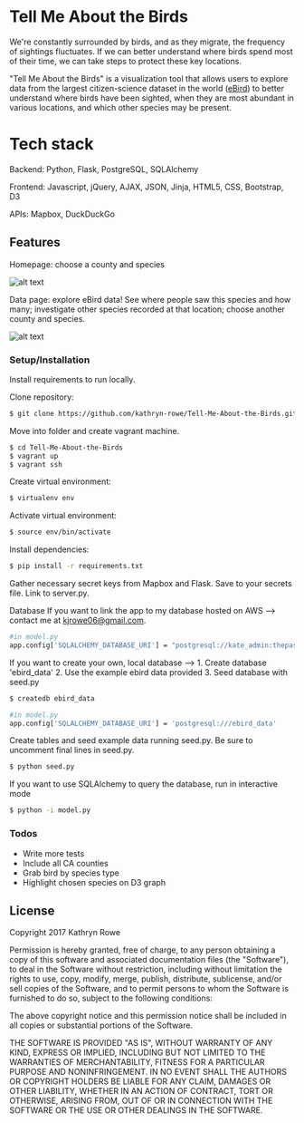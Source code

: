 # Tell Me About the Birds

We're constantly surrounded by birds, and as they migrate, the frequency of sightings fluctuates. If we can better understand where birds spend most of their time, we can take steps to protect these key locations. 

"Tell Me About the Birds" is a visualization tool that allows users to explore data from the largest citizen-science dataset in the world ([eBird]) to better understand where birds have been sighted, when they are most abundant in various locations, and which other species may be present.

# Tech stack
Backend: Python, Flask, PostgreSQL, SQLAlchemy

Frontend: Javascript, jQuery, AJAX, JSON, Jinja, HTML5, CSS, Bootstrap, D3

APIs: Mapbox, DuckDuckGo

## Features

Homepage: choose a county and species

![alt text](https://github.com/kathryn-rowe/Tell-Me-About-the-Birds/blob/master/static/images/_readme-img/homepage.jpg "Homepage")


Data page: explore eBird data! See where people saw this species and how many; investigate other species recorded at that location; choose another county and species.

![alt text](https://github.com/kathryn-rowe/Tell-Me-About-the-Birds/blob/master/static/images/_readme-img/data_page.jpg "Data Page")

### Setup/Installation

Install requirements to run locally.

Clone repository:

```sh
$ git clone https://github.com/kathryn-rowe/Tell-Me-About-the-Birds.git
```
Move into folder and create vagrant machine.

```sh
$ cd Tell-Me-About-the-Birds
$ vagrant up
$ vagrant ssh
```
Create virtual environment:

```sh
$ virtualenv env
```
Activate virtual environment:
```sh
$ source env/bin/activate
```
Install dependencies:
```sh
$ pip install -r requirements.txt
```
Gather necessary secret keys from Mapbox and Flask. Save to your secrets file. Link to server.py.

Database
If you want to link the app to my database hosted on AWS --> contact me at kjrowe06@gmail.com.
```sh
#in model.py
app.config['SQLALCHEMY_DATABASE_URI'] = "postgresql://kate_admin:thepassword@the-birds.cbec8qxdlxnj.us-west-1.rds.amazonaws.com:5432/the_birds"
```

If you want to create your own, local database --> 1. Create database 'ebird_data' 2. Use the example ebird data provided 3. Seed database with seed.py
```sh
$ createdb ebird_data
```
```sh
#in model.py
app.config['SQLALCHEMY_DATABASE_URI'] = 'postgresql:///ebird_data'
```
Create tables and seed example data running seed.py. Be sure to uncomment final lines in seed.py.
```sh
$ python seed.py
```
If you want to use SQLAlchemy to query the database, run in interactive mode
```sh
$ python -i model.py
```

### Todos

 - Write more tests
 - Include all CA counties
 - Grab bird by species type
 - Highlight chosen species on D3 graph

License
----

Copyright 2017 Kathryn Rowe

Permission is hereby granted, free of charge, to any person obtaining a copy of this software and associated documentation files (the "Software"), to deal in the Software without restriction, including without limitation the rights to use, copy, modify, merge, publish, distribute, sublicense, and/or sell copies of the Software, and to permit persons to whom the Software is furnished to do so, subject to the following conditions:

The above copyright notice and this permission notice shall be included in all copies or substantial portions of the Software.

THE SOFTWARE IS PROVIDED "AS IS", WITHOUT WARRANTY OF ANY KIND, EXPRESS OR IMPLIED, INCLUDING BUT NOT LIMITED TO THE WARRANTIES OF MERCHANTABILITY, FITNESS FOR A PARTICULAR PURPOSE AND NONINFRINGEMENT. IN NO EVENT SHALL THE AUTHORS OR COPYRIGHT HOLDERS BE LIABLE FOR ANY CLAIM, DAMAGES OR OTHER LIABILITY, WHETHER IN AN ACTION OF CONTRACT, TORT OR OTHERWISE, ARISING FROM, OUT OF OR IN CONNECTION WITH THE SOFTWARE OR THE USE OR OTHER DEALINGS IN THE SOFTWARE.


[//]: # (These are reference links used in the body of this note and get stripped out when the markdown processor does its job. There is no need to format nicely because it shouldn't be seen. Thanks SO - http://stackoverflow.com/questions/4823468/store-comments-in-markdown-syntax)


   [ebird]: <http://ebird.org/content/ebird/>

